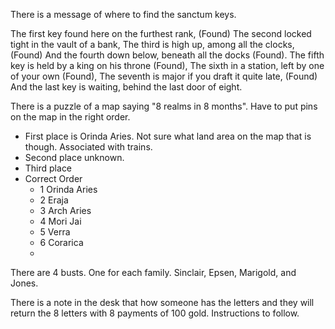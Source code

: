 There is a message of where to find the sanctum keys.

The first key found here on the furthest rank, (Found)
The second locked tight in the vault of a bank,
The third is high up, among all the clocks, (Found)
And the fourth down below, beneath all the docks (Found).
The fifth key is held by a king on his throne (Found),
The sixth in a station, left by one of your own (Found),
The seventh is major if you draft it quite late, (Found)
And the last key is waiting, behind the last door of eight.

There is a puzzle of a map saying "8 realms in 8 months". Have to put pins on the map in the right order.
- First place is Orinda Aries. Not sure what land area on the map that is though. Associated with trains.
- Second place unknown.
- Third place 
- Correct Order
	- 1 Orinda Aries
	- 2 Eraja
	- 3 Arch Aries
	- 4 Mori Jai
	- 5 Verra
	- 6 Corarica
	- 

There are 4 busts. One for each family. Sinclair, Epsen, Marigold, and Jones.

There is a note in the desk that how someone has the letters and they will return the 8 letters with 8 payments of 100 gold. Instructions to follow.
